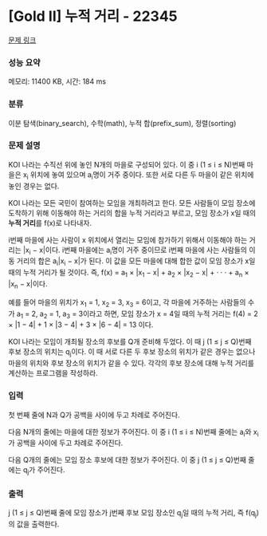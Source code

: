 # [Gold II] 누적 거리 - 22345 

[문제 링크](https://www.acmicpc.net/problem/22345) 

### 성능 요약

메모리: 11400 KB, 시간: 184 ms

### 분류

이분 탐색(binary_search), 수학(math), 누적 합(prefix_sum), 정렬(sorting)

### 문제 설명

<p>KOI 나라는 수직선 위에 놓인 N개의 마을로 구성되어 있다. 이 중 i (1 ≤ i ≤ N)번째 마을은 x<sub>i</sub> 위치에 놓여 있으며 a<sub>i</sub>명이 거주 중이다. 또한 서로 다른 두 마을이 같은 위치에 놓인 경우는 없다.</p>

<p>KOI 나라는 모든 국민이 참여하는 모임을 개최하려고 한다. 모든 사람들이 모임 장소에 도착하기 위해 이동해야 하는 거리의 합을 누적 거리라고 부르고, 모임 장소가 x일 때의 <strong>누적 거리</strong>를 f(x)로 나타내자.</p>

<p>i번째 마을에 사는 사람이 x 위치에서 열리는 모임에 참가하기 위해서 이동해야 하는 거리는 |x<sub>i</sub> − x|이다. i번째 마을에는 a<sub>i</sub>명이 거주 중이므로 i번째 마을에 사는 사람들의 이동 거리의 합은 a<sub>i</sub>|x<sub>i</sub> − x|가 된다. 이 값을 모든 마을에 대해 합한 값이 모임 장소가 x일 때의 누적 거리가 될 것이다. 즉, f(x) = a<sub>1</sub> × |x<sub>1</sub> − x| + a<sub>2</sub> × |x<sub>2</sub> − x| + · · · + a<sub>n</sub> × |x<sub>n</sub> − x|이다.</p>

<p>예를 들어 마을의 위치가 x<sub>1</sub> = 1, x<sub>2</sub> = 3, x<sub>3</sub> = 6이고, 각 마을에 거주하는 사람들의 수가 a<sub>1</sub> = 2, a<sub>2</sub> = 1, a<sub>3</sub> = 3이라고 하면, 모임 장소가 x = 4일 때의 누적 거리는 f(4) = 2 × |1 − 4| + 1 × |3 − 4| + 3 × |6 − 4| = 13 이다.</p>

<p>KOI 나라는 모임이 개최될 장소의 후보를 Q개 준비해 두었다. 이 때 j (1 ≤ j ≤ Q)번째 후보 장소의 위치는 q<sub>j</sub>이다. 이 때 서로 다른 두 후보 장소의 위치가 같은 경우는 없으나 마을의 위치와 후보 장소의 위치가 같을 수 있다. 각각의 후보 장소에 대해 누적 거리를 계산하는 프로그램을 작성하라.</p>

### 입력 

 <p>첫 번째 줄에 N과 Q가 공백을 사이에 두고 차례로 주어진다.</p>

<p>다음 N개의 줄에는 마을에 대한 정보가 주어진다. 이 중 i (1 ≤ i ≤ N)번째 줄에는 a<sub>i</sub>와 x<sub>i</sub>가 공백을 사이에 두고 차례로 주어진다.</p>

<p>다음 Q개의 줄에는 모임 장소 후보에 대한 정보가 주어진다. 이 중 j (1 ≤ j ≤ Q)번째 줄에는 q<sub>j</sub>가 주어진다.</p>

### 출력 

 <p>j (1 ≤ j ≤ Q)번째 줄에 모임 장소가 j번째 후보 모임 장소인 q<sub>j</sub>일 때의 누적 거리, 즉 f(q<sub>j</sub>)의 값을 출력한다.</p>

